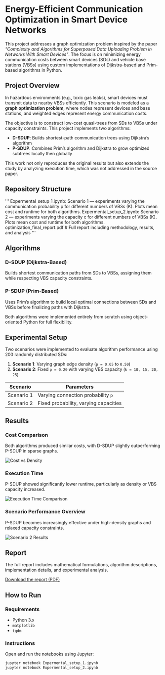 # Energy-Efficient Communication Optimization in Smart Device Networks

This project addresses a graph optimization problem inspired by the paper _"Complexity and Algorithms for Superposed Data Uploading Problem in Networks With Smart Devices"_. The focus is on minimizing energy communication costs between smart devices (SDs) and vehicle base stations (VBSs) using custom implementations of Dijkstra-based and Prim-based algorithms in Python.

## Project Overview

In hazardous environments (e.g., toxic gas leaks), smart devices must transmit data to nearby VBSs efficiently. This scenario is modeled as a **graph optimization problem**, where nodes represent devices and base stations, and weighted edges represent energy communication costs.

The objective is to construct low-cost quasi-trees from SDs to VBSs under capacity constraints. This project implements two algorithms:

- **D-SDUP**: Builds shortest-path communication trees using Dijkstra’s algorithm  
- **P-SDUP**: Combines Prim’s algorithm and Dijkstra to grow optimized subtrees locally then globally

This work not only reproduces the original results but also extends the study by analyzing execution time, which was not addressed in the source paper.


## Repository Structure

'''
Expermental_setup_1.ipynb: Scenario 1 — experiments varying the communication probability p for different numbers of VBSs (K). Plots mean cost and runtime for both algorithms.
Expermental_setup_2.ipynb: Scenario 2 — experiments varying the capacity c for different numbers of VBSs (K). Plots mean cost and runtime for both algorithms.
optimization_final_report.pdf # Full report including methodology, results, and analysis
'''


## Algorithms


### D-SDUP (Dijkstra-Based)
Builds shortest communication paths from SDs to VBSs, assigning them while respecting VBS capacity constraints.

### P-SDUP (Prim-Based)
Uses Prim’s algorithm to build local optimal connections between SDs and VBSs before finalizing paths with Dijkstra.

Both algorithms were implemented entirely from scratch using object-oriented Python for full flexibility.

## Experimental Setup

Two scenarios were implemented to evaluate algorithm performance using 200 randomly distributed SDs:

1. **Scenario 1**: Varying graph edge density (`p = 0.05` to `0.50`)
2. **Scenario 2**: Fixed `p = 0.20` with varying VBS capacity (`k = 10, 15, 20, 25`)

| Scenario     | Parameters                          |
|--------------|-------------------------------------|
| Scenario 1   | Varying connection probability `p`  |
| Scenario 2   | Fixed probability, varying capacities |

## Results

### Cost Comparison  
Both algorithms produced similar costs, with D-SDUP slightly outperforming P-SDUP in sparse graphs.

![Cost vs Density](images/cost_density.png)

### Execution Time  
P-SDUP showed significantly lower runtime, particularly as density or VBS capacity increased.

![Execution Time Comparison](images/execution_time.png)

### Scenario Performance Overview  
P-SDUP becomes increasingly effective under high-density graphs and relaxed capacity constraints.

![Scenario 2 Results](images/scenario2_results.png)

## Report

The full report includes mathematical formulations, algorithm descriptions, implementation details, and experimental analysis.

[Download the report (PDF)](./optimization_final_report.pdf)

## How to Run

### Requirements
- Python 3.x
- `matplotlib`
- `tqdm`

### Instructions
Open and run the notebooks using Jupyter:
```bash
jupyter notebook Expermental_setup_1.ipynb
jupyter notebook Expermental_setup_2.ipynb
